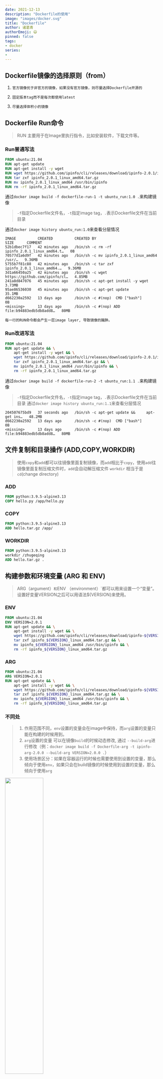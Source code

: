 ```yaml
---
date: 2021-12-13
description: "Dockerfile的使用"
image: "images/docker.svg"
title: "Dockerfile"
author: 诸葛青
authorEmoji: 😃
pinned: false
tags:
- docker
series:
- 
---
```


## Dockerfile镜像的选择原则（from）
1. `官方镜像优于非官方的镜像，如果没有官方镜像，则尽量选择Dockerfile开源的`

2. `固定版本tag而不是每次都使用latest`

3. `尽量选择体积小的镜像`

## Dockerfile Run命令
> RUN 主要用于在Image里执行指令，比如安装软件，下载文件等。

### Run普通写法
```Dockerfile
FROM ubuntu:21.04
RUN apt-get update
RUN apt-get install -y wget
RUN wget https://github.com/ipinfo/cli/releases/download/ipinfo-2.0.1/ipinfo_2.0.1_linux_amd64.tar.gz
RUN tar zxf ipinfo_2.0.1_linux_amd64.tar.gz
RUN mv ipinfo_2.0.1_linux_amd64 /usr/bin/ipinfo
RUN rm -rf ipinfo_2.0.1_linux_amd64.tar.gz
```

通过`docker image build -f dockerfile-run-1 -t ubuntu_run:1.0 .`来构建镜像
> `-f`指定Dockerfile文件名，`-t`指定image tag，`.`表示Dockerfile文件在当前目录

通过`docker image history ubuntu_run:1.0`来查看分层情况
```Linux
IMAGE          CREATED          CREATED BY                                      SIZE      COMMENT
52b1dbec7f17   42 minutes ago   /bin/sh -c rm -rf ipinfo_2.0.1_linux_amd64.t…   0B        
70577d1a6d9f   42 minutes ago   /bin/sh -c mv ipinfo_2.0.1_linux_amd64 /usr/…   9.36MB    
5755b7f81c88   42 minutes ago   /bin/sh -c tar zxf ipinfo_2.0.1_linux_amd64.…   9.36MB    
3d1a66450a25   42 minutes ago   /bin/sh -c wget https://github.com/ipinfo/cl…   4.85MB    
241a8d847076   45 minutes ago   /bin/sh -c apt-get install -y wget              3.73MB    
95ae86536030   45 minutes ago   /bin/sh -c apt-get update                       35.1MB    
d662230a2592   13 days ago      /bin/sh -c #(nop)  CMD ["bash"]                 0B        
<missing>      13 days ago      /bin/sh -c #(nop) ADD file:b94883edb5db8add8…   80MB
```

`每一行的RUN命令都会产生一层image layer, 导致镜像的臃肿。`


### Run改进写法
```Dockerfile
FROM ubuntu:21.04
RUN apt-get update && \
    apt-get install -y wget && \
    wget https://github.com/ipinfo/cli/releases/download/ipinfo-2.0.1/ipinfo_2.0.1_linux_amd64.tar.gz && \
    tar zxf ipinfo_2.0.1_linux_amd64.tar.gz && \
    mv ipinfo_2.0.1_linux_amd64 /usr/bin/ipinfo && \
    rm -rf ipinfo_2.0.1_linux_amd64.tar.gz
```

通过`docker image build -f dockerfile-run-2 -t ubuntu_run:1.1 .`来构建镜像
> `-f`指定Dockerfile文件名，`-t`指定image tag，`.`表示Dockerfile文件在当前目录
通过`docker image history ubuntu_run:1.1`来查看分层情况

```Linux
204507675bd9   37 seconds ago   /bin/sh -c apt-get update &&     apt-get ins…   48.2MB    
d662230a2592   13 days ago      /bin/sh -c #(nop)  CMD ["bash"]                 0B        
<missing>      13 days ago      /bin/sh -c #(nop) ADD file:b94883edb5db8add8…   80MB     
```


## 文件复制和目录操作 (ADD,COPY,WORKDIR)

> 使用`copy`和`add`都可以往镜像里面复制镜像，而`add`相比于`copy`，使用`add`往镜像里面复制压缩文件时，`add`会自动解压缩文件
> `workdir` 相当于是`cd`(change directory)
### ADD
```Dockerfile
FROM python:3.9.5-alpine3.13
COPY hello.py /app/hello.py
```

### COPY
```Dockerfile
FROM python:3.9.5-alpine3.13
ADD hello.tar.gz /app/  
```

### WORKDIR
```Dockerfile
FROM python:3.9.5-alpine3.13
workdir /zhugeqing
ADD hello.tar.gz .
```

## 构建参数和环境变量 (ARG 和 ENV)
> ARG（argument）` 和 `ENV （environment）`都可以用来设置一个“变量”。 设置好变量VERSION之后可以用语法${VERSION}来使用。

### ENV
```Dockerfile
FROM ubuntu:21.04
ENV VERSION=2.0.1
RUN apt-get update && \
    apt-get install -y wget && \
    wget https://github.com/ipinfo/cli/releases/download/ipinfo-${VERSION}/ipinfo_${VERSION}_linux_amd64.tar.gz && \
    tar zxf ipinfo_${VERSION}_linux_amd64.tar.gz && \
    mv ipinfo_${VERSION}_linux_amd64 /usr/bin/ipinfo && \
    rm -rf ipinfo_${VERSION}_linux_amd64.tar.gz
```

### ARG
```Dockerfile
FROM ubuntu:21.04
ARG VERSION=2.0.1
RUN apt-get update && \
    apt-get install -y wget && \
    wget https://github.com/ipinfo/cli/releases/download/ipinfo-${VERSION}/ipinfo_${VERSION}_linux_amd64.tar.gz && \
    tar zxf ipinfo_${VERSION}_linux_amd64.tar.gz && \
    mv ipinfo_${VERSION}_linux_amd64 /usr/bin/ipinfo && \
    rm -rf ipinfo_${VERSION}_linux_amd64.tar.gz
```

### 不同处
> 1. 作用范围不同，`env`设置的变量会在image中保持，而`arg`设置的变量只能在构建的时候用到。
> 2. `arg`设置的变量 可以在镜像`build`的时候动态修改, 通过 `--build-arg`进行修改（例：`docker image build -f Dockerfile-arg -t ipinfo-arg-2.0.0 --build-arg VERSION=2.0.0 .`）
> 3. 使用场景区分：如果在容器运行的时候也需要使用到设置的变量，那么倾向于使用`env`，如果只会在build镜像的时候使用到设置的变量，那么倾向于使用`arg`

<img src="/images/docker/docker_environment_build_args.png" width="50%" height="50%">


## 容器启动命令

### CMD
> CMD可以用来设置容器启动时默认会执行的命令。
>用法：`CMD <shell 命令> `,`CMD ["<可执行文件或命令>","<param1>","<param2>",...]`。

1. `容器启动时默认执行的命令`
2. `如果docker container run启动容器时指定了其它命令，则CMD命令会被忽略`
3. `如果定义了多个CMD，只有最后一个会被执行`

### ENTRYPOINT
>1. CMD 设置的命令，可以在docker container run 时传入其它命令，覆盖掉 CMD 的命令，但是 ENTRYPOINT 所设置的命令是一定会被执行的。
>2. ENTRYPOINT 和 CMD 可以联合使用，ENTRYPOINT 设置执行的命令，CMD传递参数

### Shell 格式和 Exec 格式
> 如果是执行shell脚本，Exec的写法应该是`CMD ["sh", "-c", "echo hello $NAME"]`

#### shell
`CMD echo "hello docker"`
`ENTRYPOINT echo "hello docker"`

#### Exec
`ENTRYPOINT ["echo", "hello docker"]`
`CMD ["echo", "hello docker"]`

## Dockerfile技巧

### 合理使用缓存
> docker构建镜像的时候会使用到缓存，但当dockerfile有一层没有使用缓存的时候，之后的命令即使没有改变也不会再使用缓存。
`将无需不会进行改变的命令放在最前面，有可能会改动的命令放在最后面`

### 合理使用.dockerignore文件
> 在.dockerignore文件加入不用发送到Server的目录名或者时文件名，可以在发送build context时，将这些目录或者文件进行忽略

#### Docker build context
> 在`构建docker镜像`的时候，需要把所需要的文件由Client发给Server，这些文件实际上就是`build context`

#### 一般构建
```linux
[root@zhugeqing ~]# docker image build -f dockerfile -t cache ./docker
Sending build context to Docker daemon   41.6kB
Step 1/6 : FROM ubuntu:21.04
 ---> d662230a2592
Step 2/6 : FROM python:3.9.5-alpine3.13
 ---> 46a196bf50ae
Step 3/6 : workdir /root
 ---> Using cache
 ---> 6f9c40c0c5be
Step 4/6 : RUN pip install flask
 ---> Using cache
 ---> 73e539437d7e
Step 5/6 : ADD hello.py /root
 ---> Using cache
 ---> 1950e2f31676
Step 6/6 : CMD ["python3","hello.py"]
 ---> Using cache
 ---> 3906ec34f79f
Successfully built 3906ec34f79f
Successfully tagged cache:latest
```

#### .dockerignore文件
> .dockerignore文件需放在build context指定目录下
```.dockerignore
image-golang
out
project1
project2
project4
dockerfile-run-1
dockerfile-run-2
hello.tar.gz
```

`进行构建`
```
[root@zhugeqing ~]# docker image build -f dockerfile -t cache ./docker
Sending build context to Docker daemon  7.808kB
Step 1/6 : FROM ubuntu:21.04
 ---> d662230a2592
Step 2/6 : FROM python:3.9.5-alpine3.13
 ---> 46a196bf50ae
Step 3/6 : workdir /root
 ---> Using cache
 ---> 6f9c40c0c5be
Step 4/6 : RUN pip install flask
 ---> Using cache
 ---> 73e539437d7e
Step 5/6 : ADD hello.py /root
 ---> Using cache
 ---> 1950e2f31676
Step 6/6 : CMD ["python3","hello.py"]
 ---> Using cache
 ---> 3906ec34f79f
Successfully built 3906ec34f79f
Successfully tagged cache:latest
```

#### 尽量使用非root用户

* 假如我们当前登录服务器的用户是一个普通用户，，它本身不具有sudo的权限，所以就有很多文件无法进行读写操作，比如/root目录它是无法查看的。
* 但是如果这个用户可以使用docker，那么就可以将/root目录映射到docker container中查看，从而越权。
* 所以在构建镜像时，尽量指定非root用户执行。

```DockerFile
FROM python:3.9.5-slim

RUN pip install flask && \
    groupadd -r flask && useradd -r -g flask flask && \
    mkdir /src && \
    chown -R flask:flask /src

USER flask

COPY app.py /src/app.py

WORKDIR /src
ENV FLASK_APP=app.py

EXPOSE 5000

CMD ["flask", "run", "-h", "0.0.0.0"]
```
> 通过groupadd和useradd创建一个flask的组和用户
> 通过USER指定后面的命令要以flask这个用户的身份运行

### 学习更多DockerFile知识
1. [Docker-library](https://github.com/docker-library/official-images)
> 可以进入官方的github仓库，然后进入library，找到某些image，然后找到文本文件中的git地址，点开地址，可以查看官方是如何编写DockerFile镜像的
2. [DockerFile](https://github.com/docker-library/official-images)
> 官方DokcerFile文档